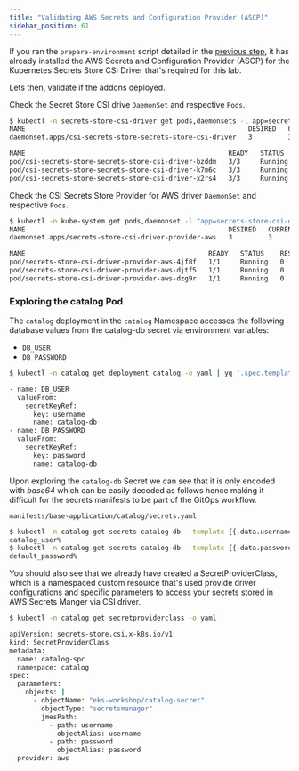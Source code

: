 ```yaml
---
title: "Validating AWS Secrets and Configuration Provider (ASCP)"
sidebar_position: 61
---
```


If you ran the `prepare-environment` script detailed in the [previous step](./index.md), it has already installed the AWS Secrets and Configuration Provider (ASCP) for the Kubernetes Secrets Store CSI Driver that's required for this lab.

Lets then, validate if the addons deployed.

Check the Secret Store CSI drive `DaemonSet` and respective `Pods`.

```bash
$ kubectl -n secrets-store-csi-driver get pods,daemonsets -l app=secrets-store-csi-driver
NAME                                                        DESIRED   CURRENT   READY   UP-TO-DATE   AVAILABLE   NODE SELECTOR            AGE
daemonset.apps/csi-secrets-store-secrets-store-csi-driver   3         3         3       3            3           kubernetes.io/os=linux   3m57s

NAME                                                   READY   STATUS    RESTARTS   AGE
pod/csi-secrets-store-secrets-store-csi-driver-bzddm   3/3     Running   0          3m57s
pod/csi-secrets-store-secrets-store-csi-driver-k7m6c   3/3     Running   0          3m57s
pod/csi-secrets-store-secrets-store-csi-driver-x2rs4   3/3     Running   0          3m57s
```

Check the CSI Secrets Store Provider for AWS driver `DaemonSet` and respective `Pods`.

```bash
$ kubectl -n kube-system get pods,daemonset -l "app=secrets-store-csi-driver-provider-aws"  
NAME                                                   DESIRED   CURRENT   READY   UP-TO-DATE   AVAILABLE   NODE SELECTOR            AGE
daemonset.apps/secrets-store-csi-driver-provider-aws   3         3         3       3            3           kubernetes.io/os=linux   2m3s

NAME                                              READY   STATUS    RESTARTS   AGE
pod/secrets-store-csi-driver-provider-aws-4jf8f   1/1     Running   0          2m2s
pod/secrets-store-csi-driver-provider-aws-djtf5   1/1     Running   0          2m2s
pod/secrets-store-csi-driver-provider-aws-dzg9r   1/1     Running   0          2m2s
```

### Exploring the catalog Pod

The `catalog` deployment in the `catalog` Namespace accesses the following database values from the catalog-db secret via environment variables:

* `DB_USER`
* `DB_PASSWORD`

```bash
$ kubectl -n catalog get deployment catalog -o yaml | yq '.spec.template.spec.containers[] | .env'

- name: DB_USER
  valueFrom:
    secretKeyRef:
      key: username
      name: catalog-db
- name: DB_PASSWORD
  valueFrom:
    secretKeyRef:
      key: password
      name: catalog-db
```

Upon exploring the `catalog-db` Secret we can see that it is only encoded with *base64* which can be easily decoded as follows hence making it difficult for the secrets manifests to be part of the GitOps workflow.

```file
manifests/base-application/catalog/secrets.yaml
```

```bash
$ kubectl -n catalog get secrets catalog-db --template {{.data.username}} | base64 -d
catalog_user%                                                                                                                                                                                                   
$ kubectl -n catalog get secrets catalog-db --template {{.data.password}} | base64 -d
default_password% 
```

You should also see that we already have created a SecretProviderClass, which is a namespaced custom resource that's used provide driver configurations and specific parameters to access your secrets stored in AWS Secrets Manger via CSI driver.

```bash
$ kubectl -n catalog get secretproviderclass -o yaml

apiVersion: secrets-store.csi.x-k8s.io/v1
kind: SecretProviderClass
metadata:
  name: catalog-spc
  namespace: catalog
spec:
  parameters:
    objects: |
      - objectName: "eks-workshop/catalog-secret"
        objectType: "secretsmanager"
        jmesPath:
          - path: username
            objectAlias: username
          - path: password
            objectAlias: password
  provider: aws
```
